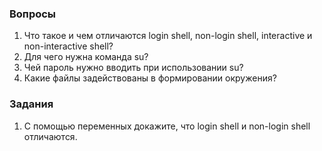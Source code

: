 ### Вопросы

1. Что такое и чем отличаются login shell, non-login shell, interactive и non-interactive shell?
2. Для чего нужна команда su?
3. Чей пароль нужно вводить при использовании su?
4. Какие файлы задействованы в формировании окружения?

### Задания

1. С помощью переменных докажите, что login shell и non-login shell отличаются. 